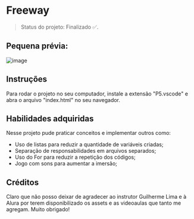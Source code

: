 # Freeway

> Status do projeto: Finalizado :white_check_mark:.
## Pequena prévia:
![image](https://user-images.githubusercontent.com/110543447/228350878-9b280470-4f23-4317-a016-df0080827486.png)

## Instruções

Para rodar o projeto no seu computador, instale a extensão "P5.vscode" e abra o arquivo "index.html" no seu navegador.

## Habilidades adquiridas 

Nesse projeto pude praticar conceitos e implementar outros como:

* Uso de listas para reduzir a quantidade de variáveis criadas;
* Separação de responsabilidades em arquivos separados;
* Uso do For para reduzir a repetição dos códigos;
* Jogo com sons para aumentar a imersão;

## Créditos
Claro que não posso deixar de agradecer ao instrutor Guilherme Lima e à Alura por terem disponibilizado os assets e as videoaulas que tanto me agregam. Muito obrigado!
